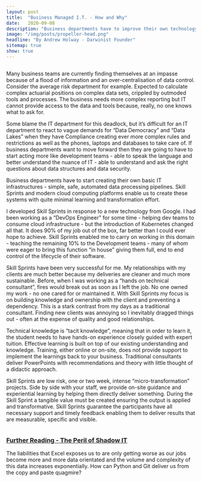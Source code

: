 ```yaml
---
layout: post
title:  "Business Managed I.T. - How and Why"
date:   2020-09-08
description: "Business departments have to improve their own technology game for better capabilities and a better relationship with central I.T."
image: "/img/posts/propeller-head.png"
headline: "By Andrew Holway - Darwinist Founder"
sitemap: true
show: true
---
```


<span class="image right"><img src="{{ /images/excel-stopped-working.png | absolute_url }}" alt="" /></span>

Many business teams are currently finding themselves at an impasse because of a flood of information and an over-centralisation of data control. Consider the average risk department for example. Expected to calculate complex actuarial positions on complex data sets, crippled by outmoded tools and processes. The business needs more complex reporting but IT cannot provide access to the data and tools because, really, no one knows what to ask for.

Some blame the IT department for this deadlock, but it’s difficult for an IT department to react to vague demands for “Data Democracy” and “Data Lakes” when they have Compliance creating ever more complex rules and restrictions as well as the phones, laptops and databases to take care of. If business departments want to move forward then they are going to have to start acting more like development teams - able to speak the language and better understand the nuance of IT - able to understand and ask the right questions about data structures and data security.

Business departments have to start creating their own basic IT infrastructures - simple, safe, automated data processing pipelines. Skill Sprints and modern cloud computing platforms enable us to create these systems with quite minimal learning and transformation effort. 

I developed Skill Sprints in response to a new technology from Google. I had been working as a “DevOps Engineer” for some time - helping dev teams to consume cloud infrastructure - but the introduction of Kubernetes changed all that. It does 90% of my job out of the box, far better than I could ever hope to achieve. Skill Sprints enabled me to carry on working in this domain - teaching the remaining 10% to the Development teams - many of whom were eager to bring this function “in house” giving them full, end to end control of the lifecycle of their software.

Skill Sprints have been very successful for me. My relationships with my clients are much better because my deliveries are cleaner and much more sustainable. Before, when I was working as a “hands on technical consultant”, fires would break out as soon as I left the job. No one owned my work - no one cared for or maintained it. With Skill Sprints my focus is on building knowledge and ownership with the client and preventing a dependency. This is a stark contrast from my days as a traditional consultant. Finding new clients was annoying so I inevitably dragged things out - often at the expense of quality and good relationships.

Technical knowledge is “tacit knowledge”, meaning that in order to learn it, the student needs to have hands-on experience closely guided with expert tuition. Effective learning is built on top of our existing understanding and knowledge. Training, either online or on-site, does not provide support to implement the learnings back to your business. Traditional consultants deliver PowerPoints with recommendations and theory with little thought of a didactic approach.

Skill Sprints are low risk, one or two week, intense “micro-transformation” projects. Side by side with your staff, we provide on-site guidance and experiential learning by helping them directly deliver something. During the Skill Sprint a tangible value must be created ensuring the output is applied and transformative. Skill Sprints guarantee the participants have all necessary support and timely feedback enabling them to deliver results that are measurable, specific and visible.

<div class="box">
    <p><span class="image right">
	<a href="https://skill-sprint.com/blog/shadow-it/" target="_blank">
	<img src="{{ "/images/excel-has-stopped-responding.png" | absolute_url }}" alt="" /></a>
	</span>
	<a href="https://skill-sprint.com/blog/shadow-it/" target="_blank">
	<h3>Further Reading - The Peril of Shadow IT</h3>
	</a>
	The liabilities that Excel exposes us to are only getting worse as our jobs become more and more data orientated and the volume and complexity of this data increases exponentially. How can Python and Git deliver us from the copy and paste quagmire?</p>
</div>